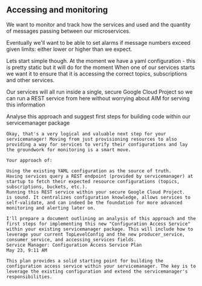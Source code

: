 ## Accessing and monitoring

We want to monitor and track how the services and used and the quantity of messages passing between our microservices.

Eventually we'll want to be able to set alarms if message numbers exceed given limits: either lower or higher than
we expect.

Lets start simple though. At the moment we have a yaml configuration - 
this is pretty static but it will do for the moment
When one of our services starts we want it to ensure that it is accessing the correct topics, subscriptions 
and other services.

Our services will all run inside a single, secure Google Cloud Project so we can run a REST service from here without 
worrying about AIM for serving this information

Analyse this approach and suggest first steps for building code within our servicemanager package

`````airesponse
Okay, that's a very logical and valuable next step for your servicemanager! Moving from just provisioning resources to also providing a way for services to verify their configurations and lay the groundwork for monitoring is a smart move.

Your approach of:

Using the existing YAML configuration as the source of truth.
Having services query a REST endpoint (provided by servicemanager) at startup to fetch their expected resource configurations (topics, subscriptions, buckets, etc.).
Running this REST service within your secure Google Cloud Project.
is sound. It centralizes configuration knowledge, allows services to self-validate, and can indeed be the foundation for more advanced monitoring and alerting later on.

I'll prepare a document outlining an analysis of this approach and the first steps for implementing this new "Configuration Access Service" within your existing servicemanager package. This will include how to leverage your current TopLevelConfig and the new producer_service, consumer_service, and accessing_services fields.
Service Manager: Configuration Access Service Plan
May 23, 9:11 AM

This plan provides a solid starting point for building the configuration access service within your servicemanager. The key is to leverage the existing configuration and extend the servicemanager's responsibilities.
`````